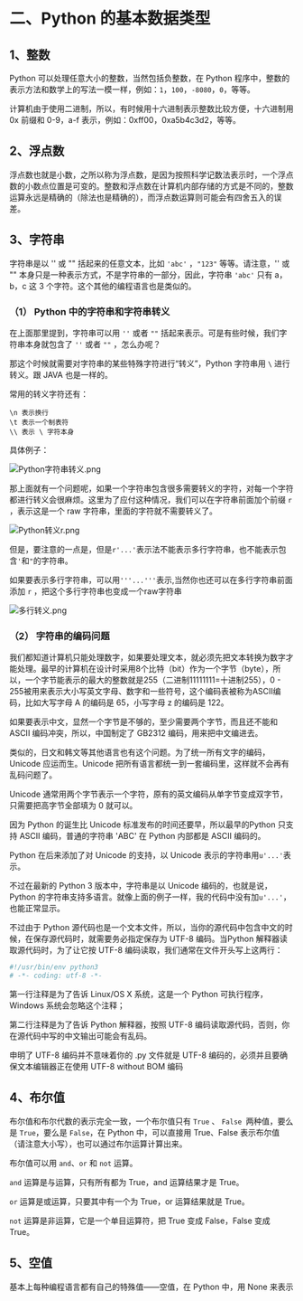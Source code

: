 # 二、Python 的基本数据类型 #

## 1、整数 ##

Python 可以处理任意大小的整数，当然包括负整数，在 Python 程序中，整数的表示方法和数学上的写法一模一样，例如：`1`，`100`，`-8080`，`0`，等等。

计算机由于使用二进制，所以，有时候用十六进制表示整数比较方便，十六进制用 0x 前缀和 0-9，a-f 表示，例如：0xff00，0xa5b4c3d2，等等。


## 2、浮点数 ##

浮点数也就是小数，之所以称为浮点数，是因为按照科学记数法表示时，一个浮点数的小数点位置是可变的。整数和浮点数在计算机内部存储的方式是不同的，整数运算永远是精确的（除法也是精确的），而浮点数运算则可能会有四舍五入的误差。

## 3、字符串 ##

字符串是以 '' 或 "" 括起来的任意文本，比如 `'abc'` ，`"123"` 等等。请注意，'' 或 "" 本身只是一种表示方式，不是字符串的一部分，因此，字符串 `'abc'` 只有 a，b，c 这 3 个字符。这个其他的编程语言也是类似的。


### （1） Python 中的字符串和字符串转义 ###

在上面那里提到，字符串可以用 `''` 或者 `""` 括起来表示。可是有些时候，我们字符串本身就包含了 `''` 或者 `""` ，怎么办呢？

那这个时候就需要对字符串的某些特殊字符进行“转义”，Python 字符串用 `\` 进行转义。跟 JAVA 也是一样的。

常用的转义字符还有：
```text
\n 表示换行
\t 表示一个制表符
\\ 表示 \ 字符本身
```
具体例子：

![Python字符串转义.png](http://upload-images.jianshu.io/upload_images/2136918-88fdd2055dd834f4.png?imageMogr2/auto-orient/strip%7CimageView2/2/w/1240)

那上面就有一个问题呢，如果一个字符串包含很多需要转义的字符，对每一个字符都进行转义会很麻烦。这里为了应付这种情况，我们可以在字符串前面加个前缀 `r` ，表示这是一个 raw 字符串，里面的字符就不需要转义了。

![Python转义r.png](http://upload-images.jianshu.io/upload_images/2136918-8391230097f54800.png?imageMogr2/auto-orient/strip%7CimageView2/2/w/1240)

但是，要注意的一点是，但是`r'...'`表示法不能表示多行字符串，也不能表示包含`'`和`"`的字符串。

如果要表示多行字符串，可以用`'''...'''`表示,当然你也还可以在多行字符串前面添加 `r` ，把这个多行字符串也变成一个raw字符串


![多行转义.png](http://upload-images.jianshu.io/upload_images/2136918-36df87f50895af18.png?imageMogr2/auto-orient/strip%7CimageView2/2/w/1240)

### （2） 字符串的编码问题 ###

我们都知道计算机只能处理数字，如果要处理文本，就必须先把文本转换为数字才能处理。最早的计算机在设计时采用8个比特（bit）作为一个字节（byte），所以，一个字节能表示的最大的整数就是255（二进制11111111=十进制255），0 - 255被用来表示大小写英文字母、数字和一些符号，这个编码表被称为ASCII编码，比如大写字母 A 的编码是 65，小写字母 z 的编码是 122。

如果要表示中文，显然一个字节是不够的，至少需要两个字节，而且还不能和 ASCII 编码冲突，所以，中国制定了 GB2312 编码，用来把中文编进去。

类似的，日文和韩文等其他语言也有这个问题。为了统一所有文字的编码，Unicode 应运而生。Unicode 把所有语言都统一到一套编码里，这样就不会再有乱码问题了。

Unicode 通常用两个字节表示一个字符，原有的英文编码从单字节变成双字节，只需要把高字节全部填为 0 就可以。

因为 Python 的诞生比 Unicode 标准发布的时间还要早，所以最早的Python 只支持 ASCII 编码，普通的字符串 'ABC' 在 Python 内部都是 ASCII 编码的。

Python 在后来添加了对 Unicode 的支持，以 Unicode 表示的字符串用`u'...'`表示。

不过在最新的 Python 3 版本中，字符串是以 Unicode 编码的，也就是说，Python 的字符串支持多语言。就像上面的例子一样，我的代码中没有加`u'...'`，也能正常显示。

不过由于 Python 源代码也是一个文本文件，所以，当你的源代码中包含中文的时候，在保存源代码时，就需要务必指定保存为 UTF-8 编码。当Python 解释器读取源代码时，为了让它按 UTF-8 编码读取，我们通常在文件开头写上这两行：

```python
#!/usr/bin/env python3
# -*- coding: utf-8 -*-
```

第一行注释是为了告诉 Linux/OS X 系统，这是一个 Python 可执行程序，Windows 系统会忽略这个注释；

第二行注释是为了告诉 Python 解释器，按照 UTF-8 编码读取源代码，否则，你在源代码中写的中文输出可能会有乱码。

申明了 UTF-8 编码并不意味着你的 .py 文件就是 UTF-8 编码的，必须并且要确保文本编辑器正在使用 UTF-8 without BOM 编码

## 4、布尔值 ##

布尔值和布尔代数的表示完全一致，一个布尔值只有 `True` 、 `False `两种值，要么是 `True`，要么是 `False`，在 Python 中，可以直接用 True、False 表示布尔值（请注意大小写），也可以通过布尔运算计算出来。

布尔值可以用 `and`、`or` 和 `not` 运算。

`and` 运算是与运算，只有所有都为 True，and 运算结果才是 True。

`or` 运算是或运算，只要其中有一个为 True，or 运算结果就是 True。

`not` 运算是非运算，它是一个单目运算符，把 True 变成 False，False 变成 True。


## 5、空值 ##

基本上每种编程语言都有自己的特殊值——空值，在 Python 中，用 None 来表示